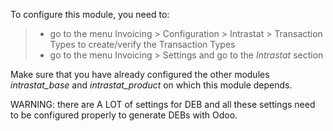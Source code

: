 To configure this module, you need to:

> - go to the menu Invoicing \> Configuration \> Intrastat \>
>   Transaction Types to create/verify the Transaction Types
> - go to the menu Invoicing \> Settings and go to the *Intrastat*
>   section

Make sure that you have already configured the other modules
*intrastat_base* and *intrastat_product* on which this module depends.

WARNING: there are A LOT of settings for DEB and all these settings need
to be configured properly to generate DEBs with Odoo.

